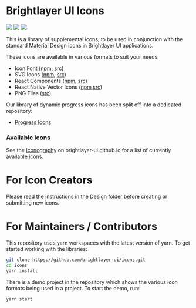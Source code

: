 # Brightlayer UI Icons

[![](https://img.shields.io/npm/v/@brightlayer-ui/icons.svg?label=@brightlayer-ui/icons&style=flat)](https://www.npmjs.com/package/@brightlayer-ui/icons)
[![](https://img.shields.io/npm/v/@brightlayer-ui/icons-svg.svg?label=@brightlayer-ui/icons-svg&style=flat)](https://www.npmjs.com/package/@brightlayer-ui/icons-svg)
[![](https://img.shields.io/circleci/project/github/brightlayer-ui/icons/master.svg?style=flat)](https://circleci.com/gh/brightlayer-ui/icons/tree/master)

This is a library of supplemental icons, to be used in conjunction with the standard Material Design icons in Brightlayer UI applications.

These icons are available in various formats to suit your needs:

-   Icon Font ([npm](https://www.npmjs.com/package/@brightlayer-ui/icons), [src](https://github.com/brightlayer-ui/icons/tree/master/packages/mui))
-   SVG Icons ([npm](https://www.npmjs.com/package/@brightlayer-ui/icons-svg), [src](https://github.com/brightlayer-ui/icons/tree/master/packages/svg))
-   React Components ([npm](https://www.npmjs.com/package/@brightlayer-ui/icons-mui), [src](https://github.com/brightlayer-ui/icons/tree/master/packages/mui))
-   React Native Vector Icons ([npm](https://www.npmjs.com/package/@brightlayer-ui/react-native-vector-icons),[src](https://github.com/brightlayer-ui/icons/tree/master/packages/rn-vector))
-   PNG Files ([src](https://github.com/brightlayer-ui/icons/tree/master/packages/png))

Our library of dynamic progress icons has been split off into a dedicated repository:

-   [Progress Icons](https://github.com/brightlayer-ui/progress-icons/tree/master)

### Available Icons

See the [Iconography](https://brightlayer-ui.github.io/style/iconography) on brightlayer-ui.github.io for a list of currently available icons.

# For Icon Creators

Please read the instructions in the [Design](https://github.com/brightlayer-ui/icons/blob/master/design/README.md) folder before creating or submitting new icons.

# For Maintainers / Contributors

This repository uses yarn workspaces with the latest version of yarn. To get started working with the libraries:

```sh
git clone https://github.com/brightlayer-ui/icons.git
cd icons
yarn install
```

There is a demo project in the repository which shows the various icon formats being used in a project. To start the demo, run:

```sh
yarn start
```